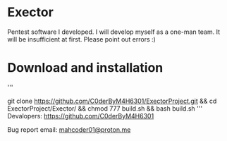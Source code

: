 # Exector
Pentest software I developed. I will develop myself as a one-man team. It will be insufficient at first. Please point out errors :) 
# Download and installation
'''

git clone https://github.com/C0derByM4H6301/ExectorProject.git && cd ExectorProject/Exector/ && chmod 777 build.sh && bash build.sh 
'''
Devalopers: 
https://github.com/C0derByM4H6301 

Bug report email: 
mahcoder01@proton.me

